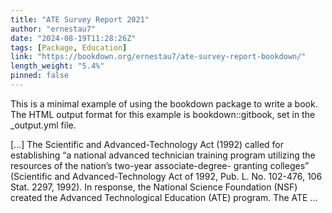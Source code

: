 ```yaml
---
title: "ATE Survey Report 2021"
author: "ernestau7"
date: "2024-08-19T11:28:26Z"
tags: [Package, Education]
link: "https://bookdown.org/ernestau7/ate-survey-report-bookdown/"
length_weight: "5.4%"
pinned: false
---
```


<p>This is a minimal example of using the bookdown package to write a book.
The HTML output format for this example is bookdown::gitbook,
set in the _output.yml file.</p> [...] The Scientific and Advanced-Technology Act (1992) called for establishing “a national advanced technician training program utilizing the resources of the nation’s two-year associate-degree- granting colleges” (Scientific and Advanced-Technology Act of 1992, Pub. L. No. 102-476, 106 Stat. 2297, 1992). In response, the National Science Foundation (NSF) created the Advanced Technological Education (ATE) program. The ATE ...

